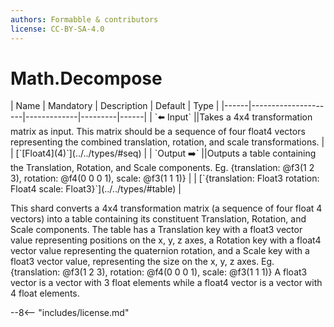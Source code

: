 ```yaml
---
authors: Formabble & contributors
license: CC-BY-SA-4.0
---
```



# Math.Decompose

<div class="sh-parameters" markdown="1">
| Name | Mandatory | Description | Default | Type |
|------|---------------------|-------------|---------|------|
| `⬅️ Input` ||Takes a 4x4 transformation matrix as input. This matrix should be a sequence of four float4 vectors representing the combined translation, rotation, and scale transformations. | | [`[Float4](4)`](../../types/#seq) |
| `Output ➡️` ||Outputs a table containing the Translation, Rotation, and Scale components. Eg. {translation: @f3(1 2 3), rotation: @f4(0 0 0 1), scale: @f3(1 1 1)} | | [`{translation: Float3 rotation: Float4 scale: Float3}`](../../types/#table) |

</div>

This shard converts a 4x4 transformation matrix (a sequence of four float 4 vectors) into a table containing its constituent Translation, Rotation, and Scale components. The table has a Translation key with a float3 vector value representing positions on the x, y, z axes, a Rotation key with a float4 vector value representing the quaternion rotation, and a Scale key with a float3 vector value, representing the size on the x, y, z axes. Eg. {translation: @f3(1 2 3), rotation: @f4(0 0 0 1), scale: @f3(1 1 1)} A float3 vector is a vector with 3 float elements while a float4 vector is a vector with 4 float elements. 

--8<-- "includes/license.md"

